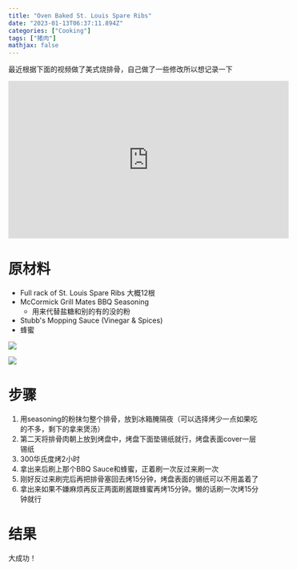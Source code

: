 ```yaml
---
title: "Oven Baked St. Louis Spare Ribs"
date: "2023-01-13T06:37:11.894Z"
categories: ["Cooking"]
tags: ["猪肉"]
mathjax: false
---
```


最近根据下面的视频做了美式烧排骨，自己做了一些修改所以想记录一下

<iframe width="560" height="315" src="https://www.youtube.com/embed/T7wKcxOjjPE" title="YouTube video player" frameborder="0" allow="accelerometer; autoplay; clipboard-write; encrypted-media; gyroscope; picture-in-picture; web-share" allowfullscreen></iframe>





# 原材料

- Full rack of St. Louis Spare Ribs 大概12根
- McCormick Grill Mates BBQ Seasoning
  - 用来代替盐糖和别的有的没的粉
- Stubb's Mopping Sauce (Vinegar & Spices)
- 蜂蜜





![](/assets/ribs-seasoning.jpeg)




![](/assets/ribs-sauce.jpeg)
# 步骤

1. 用seasoning的粉抹匀整个排骨，放到冰箱腌隔夜（可以选择烤少一点如果吃的不多，剩下的拿来煲汤）
1. 第二天将排骨肉朝上放到烤盘中，烤盘下面垫锡纸就行，烤盘表面cover一层锡纸
1. 300华氏度烤2小时
1. 拿出来后刷上那个BBQ Sauce和蜂蜜，正着刷一次反过来刷一次
1. 刚好反过来刷完后再把排骨塞回去烤15分钟，烤盘表面的锡纸可以不用盖着了
1. 拿出来如果不嫌麻烦再反正两面刷酱跟蜂蜜再烤15分钟。懒的话刷一次烤15分钟就行

# 结果

大成功！




